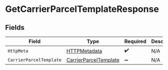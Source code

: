 # GetCarrierParcelTemplateResponse


## Fields

| Field                                                                     | Type                                                                      | Required                                                                  | Description                                                               |
| ------------------------------------------------------------------------- | ------------------------------------------------------------------------- | ------------------------------------------------------------------------- | ------------------------------------------------------------------------- |
| `HttpMeta`                                                                | [HTTPMetadata](../../Models/Components/HTTPMetadata.md)                   | :heavy_check_mark:                                                        | N/A                                                                       |
| `CarrierParcelTemplate`                                                   | [CarrierParcelTemplate](../../Models/Components/CarrierParcelTemplate.md) | :heavy_minus_sign:                                                        | N/A                                                                       |